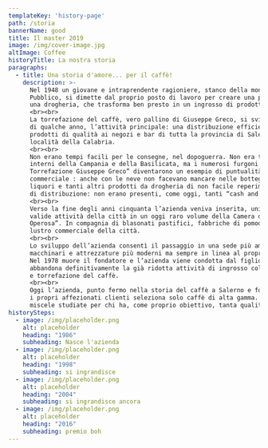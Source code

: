 ```yaml
---
templateKey: 'history-page'
path: /storia
bannerName: good
title: Il master 2019
image: /img/cover-image.jpg
altImage: Coffee
historyTitle: La nostra storia
paragraphs:
  - title: Una storia d'amore... per il caffè!
    description: >-
      Nel 1948 un giovane e intraprendente ragioniere, stanco della monotona vita d’ufficio in un Ente
      Pubblico, si dimette dal proprio posto di lavoro per creare una piccola azienda. Apre, al centro di Salerno,
      una drogheria, che trasforma ben presto in un ingrosso di prodotti coloniali e torrefazione caffè.
      <br><br>
      La torrefazione del caffè, vero pallino di Giuseppe Greco, si sviluppa sempre di più, diventando, nel giro
      di qualche anno, l’attività principale: una distribuzione efficiente e capillare assicura la consegna di
      prodotti di qualità ai negozi e bar di tutta la provincia di Salerno e Potenza, lambendo anche alcune vicine
      località della Calabria.
      <br><br>
      Non erano tempi facili per le consegne, nel dopoguerra. Non era tanto agevole raggiungere i paesi più
      interni della Campania e della Basilicata, ma i numerosi furgoni “AlfaRomeo” della “Importazione -
      Torrefazione Giuseppe Greco” diventarono un esempio di puntualità, oltre che di bontà e serietà
      commerciale : anche con le neve non facevano mancare nelle botteghe alimentari e nei bar caffè, biscotti,
      liquori e tanti altri prodotti da drogheria di non facile reperimento. Allora era scarso lo sviluppo della rete
      di distribuzione: non erano presenti, come oggi, tanti “cash and carry” e tanti supermercati.
      <br><br>
      Verso la fine degli anni cinquanta l’azienda veniva inserita, unica torrefazione di caffè, fra le maggiori e
      valide attività della città in un oggi raro volume della Camera di Commercio di Salerno, “Salerno
      Operosa”. In compagnia di blasonati pastifici, fabbriche di pomodori e conserve che rappresentavano il
      lustro commerciale della città.
      <br><br>
      Lo sviluppo dell’azienda consentì il passaggio in una sede più ampia e accogliente e l’acquisto di
      macchinari e attrezzature più moderni ma sempre in linea al proprio rigoroso metodo di lavoro artigianale.
      Nel 1978 muore il fondatore e l’azienda viene condotta dal figlio Arturo che, negli anni ottanta
      abbandona definitivamente la già ridotta attività di ingrosso coloniali per dedicarsi alla sola importazione
      e torrefazione del caffè.
      <br><br>
      Oggi l’azienda, punto fermo nella storia del caffè a Salerno e forte di oltre settant’anni di esperienza, per
      i propri affezionati clienti seleziona solo caffè di alta gamma. Un serio lavoro di nicchia per la fornitura di
      miscele studiate per chi ha, come proprio obiettivo, tanta qualità e poche chiacchiere.
historySteps:
  - image: /img/placeholder.png
    alt: placeholder
    heading: "1986"
    subheading: Nasce l'azienda
  - image: /img/placeholder.png
    alt: placeholder
    heading: "1998"
    subheading: si ingrandisce
  - image: /img/placeholder.png
    alt: placeholder
    heading: "2004"
    subheading: si ingrandisce ancora
  - image: /img/placeholder.png
    alt: placeholder
    heading: "2016"
    subheading: premio boh
---
```

